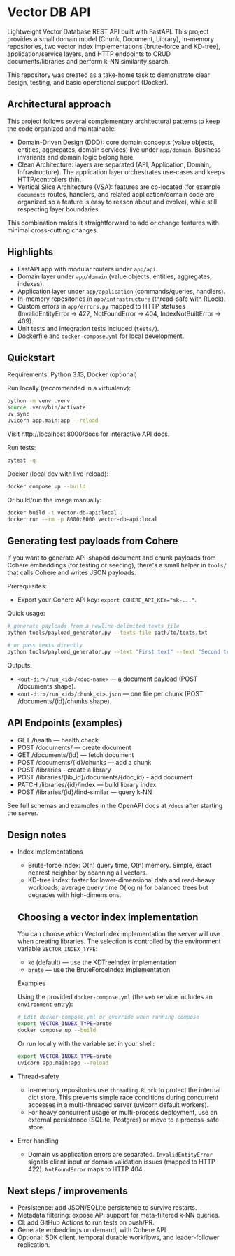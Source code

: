# Vector DB API

Lightweight Vector Database REST API built with FastAPI. This project provides a small domain model (Chunk, Document, Library), in-memory repositories, two vector index implementations (brute-force and KD-tree), application/service layers, and HTTP endpoints to CRUD documents/libraries and perform k-NN similarity search.

This repository was created as a take-home task to demonstrate clear design, testing, and basic operational support (Docker).

## Architectural approach

This project follows several complementary architectural patterns to keep the code organized and maintainable:

- Domain-Driven Design (DDD): core domain concepts (value objects, entities, aggregates, domain services) live under `app/domain`. Business invariants and domain logic belong here.
- Clean Architecture: layers are separated (API, Application, Domain, Infrastructure). The application layer orchestrates use-cases and keeps HTTP/controllers thin.
- Vertical Slice Architecture (VSA): features are co-located (for example `documents` routes, handlers, and related application/domain code are organized so a feature is easy to reason about and evolve), while still respecting layer boundaries.

This combination makes it straightforward to add or change features with minimal cross-cutting changes.

## Highlights

- FastAPI app with modular routers under `app/api`.
- Domain layer under `app/domain` (value objects, entities, aggregates, indexes).
- Application layer under `app/application` (commands/queries, handlers).
- In-memory repositories in `app/infrastructure` (thread-safe with RLock).
- Custom errors in `app/errors.py` mapped to HTTP statuses (InvalidEntityError -> 422, NotFoundError -> 404, IndexNotBuiltError -> 409).
- Unit tests and integration tests included (`tests/`).
- Dockerfile and `docker-compose.yml` for local development.

## Quickstart

Requirements: Python 3.13, Docker (optional)

Run locally (recommended in a virtualenv):

```bash
python -m venv .venv
source .venv/bin/activate
uv sync
uvicorn app.main:app --reload
```

Visit http://localhost:8000/docs for interactive API docs.

Run tests:

```bash
pytest -q
```

Docker (local dev with live-reload):

```bash
docker compose up --build
```

Or build/run the image manually:

```bash
docker build -t vector-db-api:local .
docker run --rm -p 8000:8000 vector-db-api:local
```

## Generating test payloads from Cohere

If you want to generate API-shaped document and chunk payloads from Cohere embeddings (for testing or seeding), there's a small helper in `tools/` that calls Cohere and writes JSON payloads.

Prerequisites:

- Export your Cohere API key: `export COHERE_API_KEY="sk-..."`.

Quick usage:

```bash
# generate payloads from a newline-delimited texts file
python tools/payload_generator.py --texts-file path/to/texts.txt

# or pass texts directly
python tools/payload_generator.py --text "First text" --text "Second text"
```

Outputs:

- `<out-dir>/run_<id>/<doc-name>` — a document payload (POST /documents shape).
- `<out-dir>/run_<id>/chunk_<i>.json` — one file per chunk (POST /documents/{id}/chunks shape).

## API Endpoints (examples)

- GET /health — health check
- POST /documents/ — create document
- GET /documents/{id} — fetch document
- POST /documents/{id}/chunks — add a chunk
- POST /libraries - create a library
- POST /libraries/{lib_id}/documents/{doc_id} - add document
- PATCH /libraries/{id}/index — build library index
- POST /libraries/{id}/find-similar — query k-NN

See full schemas and examples in the OpenAPI docs at `/docs` after starting the server.

## Design notes

- Index implementations

  - Brute-force index: O(n) query time, O(n) memory. Simple, exact nearest neighbor by scanning all vectors.
  - KD-tree index: faster for lower-dimensional data and read-heavy workloads; average query time O(log n) for balanced trees but degrades with high-dimensions.

  ## Choosing a vector index implementation

  You can choose which VectorIndex implementation the server will use when creating libraries. The selection is controlled by the environment variable `VECTOR_INDEX_TYPE`:

  - `kd` (default) — use the KDTreeIndex implementation
  - `brute` — use the BruteForceIndex implementation

  Examples

  Using the provided `docker-compose.yml` (the `web` service includes an `environment` entry):

  ```bash
  # Edit docker-compose.yml or override when running compose
  export VECTOR_INDEX_TYPE=brute
  docker compose up --build
  ```

  Or run locally with the variable set in your shell:

  ```bash
  export VECTOR_INDEX_TYPE=brute
  uvicorn app.main:app --reload
  ```

- Thread-safety

  - In-memory repositories use `threading.RLock` to protect the internal dict store. This prevents simple race conditions during concurrent accesses in a multi-threaded server (uvicorn default workers).
  - For heavy concurrent usage or multi-process deployment, use an external persistence (SQLite, Postgres) or move to a process-safe store.

- Error handling
  - Domain vs application errors are separated. `InvalidEntityError` signals client input or domain validation issues (mapped to HTTP 422). `NotFoundError` maps to HTTP 404.

## Next steps / improvements

- Persistence: add JSON/SQLite persistence to survive restarts.
- Metadata filtering: expose API support for meta-filtered k-NN queries.
- CI: add GitHub Actions to run tests on push/PR.
- Generate embeddings on demand, with Cohere API
- Optional: SDK client, temporal durable workflows, and leader-follower replication.
